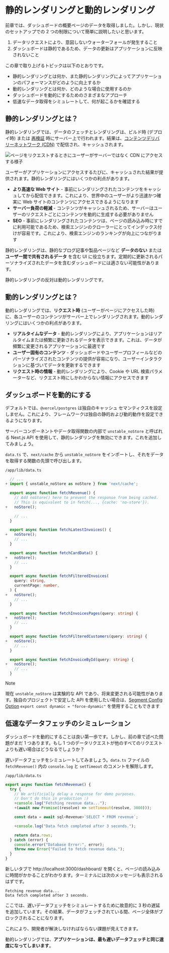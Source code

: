 # 静的レンダリングと動的レンダリング

前章では、ダッシュボードの概要ページのデータを取得しました。しかし、現状のセットアップでの 2 つの制限について簡単に説明したいと思います。

1. データリクエストにより、意図しないウォーターフォールが発生すること
2. ダッシュボードは静的であるため、データの更新はアプリケーションに反映されないこと

この章で取り上げるトピックは以下のとおりです。

- 静的レンダリングとは何か、また静的レンダリングによってアプリケーションのパフォーマンスがどのように向上するか
- 動的レンダリングとは何か、どのような場合に使用するのか
- ダッシュボードを動的にするためのさまざまなアプローチ
- 低速なデータ取得をシミュレートして、何が起こるかを確認する

## 静的レンダリングとは？

静的レンダリングでは、データのフェッチとレンダリングは、ビルド時 (デプロイ時) または [再検証](https://nextjs.org/docs/app/building-your-application/data-fetching/fetching-caching-and-revalidating#revalidating-data) 時にサーバー上で行われます。結果は、[コンテンツデリバリーネットワーク (CDN)](https://nextjs.org/docs/app/building-your-application/rendering/server-components#static-rendering-default) で配信され、キャッシュされます。

![ページをリクエストするときにユーザーがサーバーではなく CDN にアクセスする様子](/_images/dashboard-route.avif)

ユーザーがアプリケーションにアクセスするたびに、キャッシュされた結果が提供されます。静的レンダリングにはいくつかの利点があります。

- **より高速な Web サイト** - 事前にレンダリングされたコンテンツをキャッシュしてから配信できます。これにより、世界中のユーザーがより迅速かつ確実に Web サイトのコンテンツにアクセスできるようになります
- **サーバー負荷の軽減** - コンテンツがキャッシュされるため、サーバーはユーザーのリクエストごとにコンテンツを動的に生成する必要がありません
- **SEO** - 事前にレンダリングされたコンテンツは、ページの読み込み時にすでに利用可能であるため、検索エンジンのクローラーにとってインデックス付けが容易です。これにより、検索エンジンのランキングが向上につながります

静的レンダリングは、静的なブログ記事や製品ページなど **データのない** または **ユーザー間で共有されるデータ** を含む UI に役立ちます。定期的に更新されるパーソナライズされたデータを含むダッシュボードには適さない可能性があります。

静的レンダリングの反対は動的レンダリングです。

## 動的レンダリングとは？

動的レンダリングでは、**リクエスト時** (ユーザーがページにアクセスした時) に、各ユーザーのコンテンツがサーバー上でレンダリングされます。動的レンダリングにはいくつかの利点があります。

- **リアルタイムなデータ** - 動的レンダリングにより、アプリケーションはリアルタイムまたは頻繁に更新されるデータを表示できます。これは、データが頻繁に変更されるアプリケーションに最適です
- **ユーザー固有のコンテンツ** - ダッシュボードやユーザープロフィールなどのパーソナライズされたコンテンツの提供が容易になり、ユーザーインタラクションに基づいてデータを更新するできます
- **リクエスト時の情報** - 動的レンダリングにより、Cookie や URL 検索パラメーターなど、リクエスト時にしかわからない情報にアクセスできます

## ダッシュボードを動的にする

デフォルトでは、`@vercel/postgres` は独自のキャッシュ セマンティクスを設定しません。これにより、フレームワークは独自の静的および動的動作を設定できるようになります。

サーバーコンポーネントやデータ取得関数の内部で `unstable_noStore` と呼ばれる Next.js API を使用して、静的レンダリングを無効にできます。これを追加してみましょう。

`data.ts` で、`next/cache` から `unstable_noStore` をインポートし、それをデータを取得する関数の先頭で呼び出します。

`/app/lib/data.ts`

```ts diff
  // ...
+ import { unstable_noStore as noStore } from 'next/cache';

  export async function fetchRevenue() {
    // Add noStore() here to prevent the response from being cached.
    // This is equivalent to in fetch(..., {cache: 'no-store'}).
+   noStore();

    // ...
  }

  export async function fetchLatestInvoices() {
+   noStore();
    // ...
  }

  export async function fetchCardData() {
+   noStore();
    // ...
  }

  export async function fetchFilteredInvoices(
    query: string,
    currentPage: number,
  ) {
+   noStore();
    // ...
  }

  export async function fetchInvoicesPages(query: string) {
+   noStore();
    // ...
  }

  export async function fetchFilteredCustomers(query: string) {
+   noStore();
    // ...
  }

  export async function fetchInvoiceById(query: string) {
+   noStore();
    // ...
  }
```

> [!note]
> 現在 `unstable_noStore` は実験的な API であり、将来変更される可能性があります。独自のプロジェクトで安定した API を使用したい場合は、[Segment Config Option](https://nextjs.org/docs/app/api-reference/file-conventions/route-segment-config) `export const dynamic = "force-dynamic"` を使用することもできます

## 低速なデータフェッチのシミュレーション

ダッシュボードを動的にすることは良い第一歩です。しかし、前の章で述べた問題がまだ 1 つあります。もし 1 つのデータリクエストが他のすべてのリクエストよりも遅い場合はどうなるでしょうか？

遅いデータフェッチをシミュレートしてみましょう。`data.ts` ファイルの `fetchRevenue()` 内の `console.log` と `setTimeout` のコメントを解除します。

`/app/lib/data.ts`

```ts diff
export async function fetchRevenue() {
  try {
    // We artificially delay a response for demo purposes.
    // Don't do this in production :)
    +console.log("Fetching revenue data...");
    +(await new Promise((resolve) => setTimeout(resolve, 3000)));

    const data = await sql<Revenue>`SELECT * FROM revenue`;

    +console.log("Data fetch completed after 3 seconds.");

    return data.rows;
  } catch (error) {
    console.error("Database Error:", error);
    throw new Error("Failed to fetch revenue data.");
  }
}
```

新しいタブで http://localhost:3000/dashboard/ を開くと、ページの読み込みに時間がかかることがわかります。ターミナルには次のメッセージも表示されるはずです。

```
Fetching revenue data...
Data fetch completed after 3 seconds.
```

ここでは、遅いデータフェッチをシミュレートするために故意的に 3 秒の遅延を追加しています。その結果、データがフェッチされている間、ページ全体がブロックされることになります。

これにより、開発者が解決しなければならない課題が見えてきます。

動的レンダリングでは、**アプリケーションは、最も遅いデータフェッチと同じ速度になってしまいます**。
